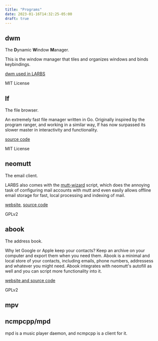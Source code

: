 ```yaml
---
title: "Programs"
date: 2023-01-16T14:32:25-05:00
draft: true
---
```


## dwm

The **D**ynamic **W**indow **M**anager.

This is the window manager that tiles and organizes windows and binds keybindings.

[dwm used in LARBS](https://github.com/lukesmithxyz/dwm)

MIT License

## lf

The file browser.

An extremely fast file manager written in Go.
Originally inspired by the program ranger, and working in a similar way, lf has now surpassed its slower master in interactivity and functionality.

[source code](https://github.com/gokcehan/lf)

MIT License

## neomutt

The email client.



LARBS also comes with the [mutt-wizard](https://muttwizard.com) script, which does the annoying task of configuring mail accounts with mutt and even easily allows offline email storage for fast, local processing and indexing of mail.

[website](https://neomutt.org/), [source code](https://github.com/neomutt/neomutt)

GPLv2

## abook

The address book.

Why let Google or Apple keep your contacts? Keep an archive on your computer and export them when you need them.
Abook is a minimal and local store of your contacts, including emails, phone numbers, addressess and whatever you might need.
Abook integrates with neomutt's autofill as well and you can script more functionality into it.

[website and source code](https://abook.sourceforge.io/)

GPLv2

## mpv

## ncmpcpp/mpd

mpd is a music player daemon, and ncmpcpp is a client for it.
